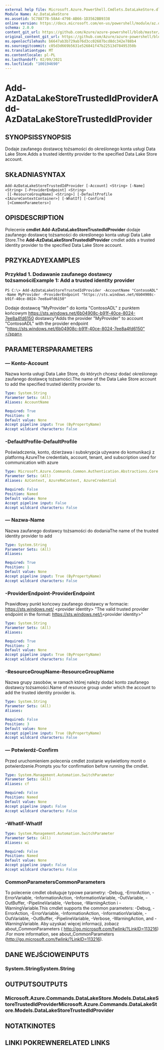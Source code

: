 ```yaml
---
external help file: Microsoft.Azure.PowerShell.Cmdlets.DataLakeStore.dll-Help.xml
Module Name: Az.DataLakeStore
ms.assetid: 5C788778-58A4-4798-AB66-1D3562BB9338
online version: https://docs.microsoft.com/en-us/powershell/module/az.datalakestore/add-azdatalakestoretrustedidprovider
schema: 2.0.0
content_git_url: https://github.com/Azure/azure-powershell/blob/master/src/DataLakeStore/DataLakeStore/help/Add-AzDataLakeStoreTrustedIdProvider.md
original_content_git_url: https://github.com/Azure/azure-powershell/blob/master/src/DataLakeStore/DataLakeStore/help/Add-AzDataLakeStoreTrustedIdProvider.md
ms.openlocfilehash: b6647ab3b729ab76d3cc02687bcd8dc342e788b4
ms.sourcegitcommit: c05d3d669b5631e526841f47b22513d78495350b
ms.translationtype: MT
ms.contentlocale: pl-PL
ms.lasthandoff: 02/09/2021
ms.locfileid: "100194690"
---
```

# <span data-ttu-id="e664d-101">Add-AzDataLakeStoreTrustedIdProvider</span><span class="sxs-lookup"><span data-stu-id="e664d-101">Add-AzDataLakeStoreTrustedIdProvider</span></span>

## <span data-ttu-id="e664d-102">SYNOPSIS</span><span class="sxs-lookup"><span data-stu-id="e664d-102">SYNOPSIS</span></span>
<span data-ttu-id="e664d-103">Dodaje zaufanego dostawcę tożsamości do określonego konta usługi Data Lake Store.</span><span class="sxs-lookup"><span data-stu-id="e664d-103">Adds a trusted identity provider to the specified Data Lake Store account.</span></span>

## <span data-ttu-id="e664d-104">SKŁADNIA</span><span class="sxs-lookup"><span data-stu-id="e664d-104">SYNTAX</span></span>

```
Add-AzDataLakeStoreTrustedIdProvider [-Account] <String> [-Name] <String> [-ProviderEndpoint] <String>
 [[-ResourceGroupName] <String>] [-DefaultProfile <IAzureContextContainer>] [-WhatIf] [-Confirm]
 [<CommonParameters>]
```

## <span data-ttu-id="e664d-105">OPIS</span><span class="sxs-lookup"><span data-stu-id="e664d-105">DESCRIPTION</span></span>
<span data-ttu-id="e664d-106">Polecenie **cmdlet Add-AzDataLakeStoreTrustedIdProvider** dodaje zaufanego dostawcę tożsamości do określonego konta usługi Data Lake Store.</span><span class="sxs-lookup"><span data-stu-id="e664d-106">The **Add-AzDataLakeStoreTrustedIdProvider** cmdlet adds a trusted identity provider to the specified Data Lake Store account.</span></span>

## <span data-ttu-id="e664d-107">PRZYKŁADY</span><span class="sxs-lookup"><span data-stu-id="e664d-107">EXAMPLES</span></span>

### <span data-ttu-id="e664d-108">Przykład 1. Dodawanie zaufanego dostawcy tożsamości</span><span class="sxs-lookup"><span data-stu-id="e664d-108">Example 1: Add a trusted identity provider</span></span>
```
PS C:\> Add-AzDataLakeStoreTrustedIdProvider -AccountName "ContosoADL" -Name MyProvider -ProviderEndpoint "https://sts.windows.net/6b04908c-b91f-40ce-8024-7ee8a4fd6150"
```

<span data-ttu-id="e664d-109">Dodaje dostawcę "MyProvider" do konta "ContosoADL" z punktem końcowym https://sts.windows.net/6b04908c-b91f-40ce-8024-7ee8a4fd6150 dostawcy"</span><span class="sxs-lookup"><span data-stu-id="e664d-109">Adds the provider "MyProvider" to account "ContosoADL" with the provider endpoint "https://sts.windows.net/6b04908c-b91f-40ce-8024-7ee8a4fd6150"</span></span>

## <span data-ttu-id="e664d-110">PARAMETERS</span><span class="sxs-lookup"><span data-stu-id="e664d-110">PARAMETERS</span></span>

### <span data-ttu-id="e664d-111">— Konto</span><span class="sxs-lookup"><span data-stu-id="e664d-111">-Account</span></span>
<span data-ttu-id="e664d-112">Nazwa konta usługi Data Lake Store, do których chcesz dodać określonego zaufanego dostawcę tożsamości.</span><span class="sxs-lookup"><span data-stu-id="e664d-112">The name of the Data Lake Store account to add the specified trusted identity provider to.</span></span>

```yaml
Type: System.String
Parameter Sets: (All)
Aliases: AccountName

Required: True
Position: 0
Default value: None
Accept pipeline input: True (ByPropertyName)
Accept wildcard characters: False
```

### <span data-ttu-id="e664d-113">-DefaultProfile</span><span class="sxs-lookup"><span data-stu-id="e664d-113">-DefaultProfile</span></span>
<span data-ttu-id="e664d-114">Poświadczenia, konto, dzierżawa i subskrypcja używane do komunikacji z platformą Azure</span><span class="sxs-lookup"><span data-stu-id="e664d-114">The credentials, account, tenant, and subscription used for communication with azure</span></span>

```yaml
Type: Microsoft.Azure.Commands.Common.Authentication.Abstractions.Core.IAzureContextContainer
Parameter Sets: (All)
Aliases: AzContext, AzureRmContext, AzureCredential

Required: False
Position: Named
Default value: None
Accept pipeline input: False
Accept wildcard characters: False
```

### <span data-ttu-id="e664d-115">— Nazwa</span><span class="sxs-lookup"><span data-stu-id="e664d-115">-Name</span></span>
<span data-ttu-id="e664d-116">Nazwa zaufanego dostawcy tożsamości do dodania</span><span class="sxs-lookup"><span data-stu-id="e664d-116">The name of the trusted identity provider to add</span></span>

```yaml
Type: System.String
Parameter Sets: (All)
Aliases:

Required: True
Position: 1
Default value: None
Accept pipeline input: True (ByPropertyName)
Accept wildcard characters: False
```

### <span data-ttu-id="e664d-117">-ProviderEndpoint</span><span class="sxs-lookup"><span data-stu-id="e664d-117">-ProviderEndpoint</span></span>
<span data-ttu-id="e664d-118">Prawidłowy punkt końcowy zaufanego dostawcy w formacie: https://sts.windows.net/ \<provider identity\> "</span><span class="sxs-lookup"><span data-stu-id="e664d-118">The valid trusted provider endpoint in the format: https://sts.windows.net/\<provider identity\>"</span></span>

```yaml
Type: System.String
Parameter Sets: (All)
Aliases:

Required: True
Position: 2
Default value: None
Accept pipeline input: True (ByPropertyName)
Accept wildcard characters: False
```

### <span data-ttu-id="e664d-119">-ResourceGroupName</span><span class="sxs-lookup"><span data-stu-id="e664d-119">-ResourceGroupName</span></span>
<span data-ttu-id="e664d-120">Nazwa grupy zasobów, w ramach której należy dodać konto zaufanego dostawcy tożsamości.</span><span class="sxs-lookup"><span data-stu-id="e664d-120">Name of resource group under which the account to add the trusted identity provider is.</span></span>

```yaml
Type: System.String
Parameter Sets: (All)
Aliases:

Required: False
Position: 3
Default value: None
Accept pipeline input: True (ByPropertyName)
Accept wildcard characters: False
```

### <span data-ttu-id="e664d-121">— Potwierdź</span><span class="sxs-lookup"><span data-stu-id="e664d-121">-Confirm</span></span>
<span data-ttu-id="e664d-122">Przed uruchomieniem polecenia cmdlet zostanie wyświetlony monit o potwierdzenie.</span><span class="sxs-lookup"><span data-stu-id="e664d-122">Prompts you for confirmation before running the cmdlet.</span></span>

```yaml
Type: System.Management.Automation.SwitchParameter
Parameter Sets: (All)
Aliases: cf

Required: False
Position: Named
Default value: None
Accept pipeline input: False
Accept wildcard characters: False
```

### <span data-ttu-id="e664d-123">-WhatIf</span><span class="sxs-lookup"><span data-stu-id="e664d-123">-WhatIf</span></span>
```yaml
Type: System.Management.Automation.SwitchParameter
Parameter Sets: (All)
Aliases: wi

Required: False
Position: Named
Default value: None
Accept pipeline input: False
Accept wildcard characters: False
```

### <span data-ttu-id="e664d-124">CommonParameters</span><span class="sxs-lookup"><span data-stu-id="e664d-124">CommonParameters</span></span>
<span data-ttu-id="e664d-125">To polecenie cmdlet obsługuje typowe parametry: -Debug, -ErrorAction, -ErrorVariable, -InformationAction, -InformationVariable, -OutVariable, -OutBuffer, -PipelineVariable, -Verbose, -WarningAction i -WarningVariable.</span><span class="sxs-lookup"><span data-stu-id="e664d-125">This cmdlet supports the common parameters: -Debug, -ErrorAction, -ErrorVariable, -InformationAction, -InformationVariable, -OutVariable, -OutBuffer, -PipelineVariable, -Verbose, -WarningAction, and -WarningVariable.</span></span> <span data-ttu-id="e664d-126">Aby uzyskać więcej informacji, zobacz about_CommonParameters ( http://go.microsoft.com/fwlink/?LinkID=113216) .</span><span class="sxs-lookup"><span data-stu-id="e664d-126">For more information, see about_CommonParameters (http://go.microsoft.com/fwlink/?LinkID=113216).</span></span>

## <span data-ttu-id="e664d-127">DANE WEJŚCIOWE</span><span class="sxs-lookup"><span data-stu-id="e664d-127">INPUTS</span></span>

### <span data-ttu-id="e664d-128">System.String</span><span class="sxs-lookup"><span data-stu-id="e664d-128">System.String</span></span>

## <span data-ttu-id="e664d-129">OUTPUTS</span><span class="sxs-lookup"><span data-stu-id="e664d-129">OUTPUTS</span></span>

### <span data-ttu-id="e664d-130">Microsoft.Azure.Commands.DataLakeStore.Models.DataLakeStoreTrustedIdProvider</span><span class="sxs-lookup"><span data-stu-id="e664d-130">Microsoft.Azure.Commands.DataLakeStore.Models.DataLakeStoreTrustedIdProvider</span></span>

## <span data-ttu-id="e664d-131">NOTATKI</span><span class="sxs-lookup"><span data-stu-id="e664d-131">NOTES</span></span>

## <span data-ttu-id="e664d-132">LINKI POKREWNE</span><span class="sxs-lookup"><span data-stu-id="e664d-132">RELATED LINKS</span></span>
